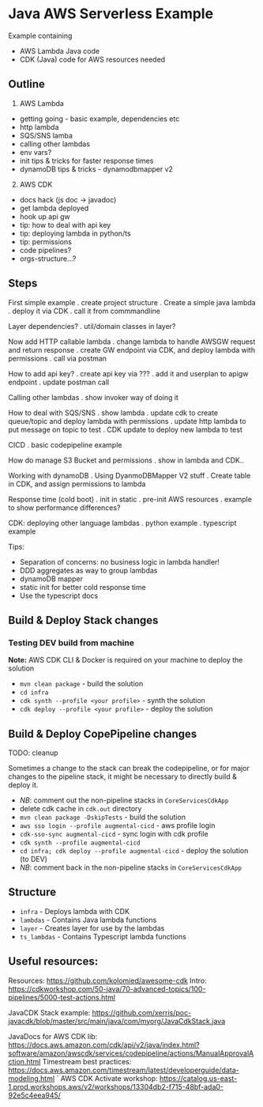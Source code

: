 # Java AWS Serverless Example
Example containing

* AWS Lambda Java code
* CDK (Java) code for AWS resources needed

## Outline

1. AWS Lambda
- getting going - basic example, dependencies etc
- http lambda
- SQS/SNS lamba
- calling other lambdas
- env vars?
- init tips & tricks for faster response times
- dynamoDB tips & tricks - dynamodbmapper v2

2. AWS CDK
- docs hack (js doc -> javadoc)
- get lambda deployed
- hook up api gw
- tip: how to deal with api key
- tip: deploying lambda in python/ts
- tip: permissions
- code pipelines?
- orgs-structure...?

## Steps
First simple example
. create project structure
. Create a simple java lambda
. deploy it via CDK
. call it from commmandline

Layer dependencies?
. util/domain classes in layer?

Now add HTTP callable lambda
. change lambda to handle AWSGW request and return response
. create GW endpoint via CDK, and deploy lambda with permissions
. call via postman

How to add api key?
. create api key via ???
. add it and userplan to apigw endpoint
. update postman call

Calling other lambdas
. show invoker way of doing it

How to deal with SQS/SNS
. show lambda
. update cdk to create queue/topic and deploy lambda with permissions
. update http lambda to put message on topic to test
. CDK update to deploy new lambda to test

CICD
. basic codepipeline example

How do manage S3 Bucket and permissions
. show in lambda and CDK..

Working with dynamoDB
. Using DyanmoDBMapper V2 stuff
. Create table in CDK, and assign permissions to lambda

Response time (cold boot)
. init in static
. pre-init AWS resources
. example to show performance differences?

CDK: deploying other language lambdas
. python example
. typescript example

Tips:
- Separation of concerns: no business logic in lambda handler!
- DDD aggregates as way to group lambdas
- dynamoDB mapper
- static init for better cold response time
- Use the typescript docs



## Build & Deploy Stack changes

### Testing DEV build from machine

**Note:** AWS CDK CLI & Docker is required on your machine to deploy the solution

- `mvn clean package` - build the solution
- `cd infra`
- `cdk synth --profile <your profile>` - synth the solution
- `cdk deploy --profile <your profile>` - deploy the solution


## Build & Deploy CopePipeline changes

TODO: cleanup 

Sometimes a change to the stack can break the codepipeline, or for major changes to the pipeline stack, it might be necessary to directly build & deploy it.

- *NB*: comment out the non-pipeline stacks in `CoreServicesCdkApp`
- delete cdk cache in `cdk.out` directory
- `mvn clean package -DskipTests` - build the solution
- `aws sso login --profile augmental-cicd` - aws profile login
- `cdk-sso-sync augmental-cicd` - sync login with cdk profile
- `cdk synth --profile augmental-cicd`
- `cd infra; cdk deploy --profile augmental-cicd` - deploy the solution (to DEV)
- *NB*: comment back in the non-pipeline stacks in `CoreServicesCdkApp`

## Structure

* `infra` - Deploys lambda with CDK
* `lambdas` - Contains Java lambda functions
* `layer` - Creates layer for use by the lambdas
* `ts_lambdas` - Contains Typescript lambda functions


## Useful resources:

Resources: https://github.com/kolomied/awesome-cdk
Intro: https://cdkworkshop.com/50-java/70-advanced-topics/100-pipelines/5000-test-actions.html

JavaCDK Stack example: https://github.com/xerris/poc-javacdk/blob/master/src/main/java/com/myorg/JavaCdkStack.java

JavaDocs for AWS CDK lib: https://docs.aws.amazon.com/cdk/api/v2/java/index.html?software/amazon/awscdk/services/codepipeline/actions/ManualApprovalAction.html
Timestream best practices: https://docs.aws.amazon.com/timestream/latest/developerguide/data-modeling.html
`
AWS CDK Activate workshop: https://catalog.us-east-1.prod.workshops.aws/v2/workshops/13304db2-f715-48bf-ada0-92e5c4eea945/
